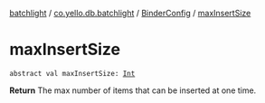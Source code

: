 [batchlight](../../index.md) / [co.yello.db.batchlight](../index.md) / [BinderConfig](index.md) / [maxInsertSize](max-insert-size.md)

# maxInsertSize

`abstract val maxInsertSize: `[`Int`](https://kotlinlang.org/api/latest/jvm/stdlib/kotlin/-int/index.html)

**Return**
The max number of items that can be inserted at one time.

